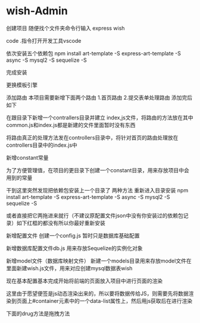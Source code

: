 # wish-Admin
创建项目 
随便找个文件夹命令行输入 express wish

code .指令打开开发工具vscode

依次安装五个依赖包
npm install art-template -S express-art-template -S async -S mysql2 -S sequelize -S


完成安装

更换模板引擎

添加路由
本项目需要新增下面两个路由
1.首页路由
2.提交表单处理路由
添加完后如下

在跟目录下新增一个contrallers目录并建立 index,js文件，将路由的方法放在其中
common.js和index.js都是新建的文件里面暂时没有东西

将路由真正的处理方法发在controllers目录中，将针对首页的路由处理放在controllers目录中的index.js中

新增constant常量

为了方便管理值，在项目的更目录下创建一个constant目录，用来存放项目中会用到的常量
 
干到这里突然发现把依赖包安装上一个目录了
两种方法 
重新进入目录安装  npm install art-template -S express-art-template -S async -S mysql2 -S sequelize -S

或者直接把它两拖进来就行（不建议原配置文件json中没有你安装过的依赖包记录）如下红框的都没有所以你最好重新安装

新增配置文件
创建一个config.js
暂时只是数据库基础配置

新增数据库配置文件db.js
用来存放Sequelize的实例化对象


新增model文件（数据库映射文件）
新建一个models目录用来存放model文件在里面新建wish.js文件，用来对应创建mysql数据表wish

现在基本配置基本完成开始将前端的页面放入项目中进行页面的渲染 

这里由于愿望便签是js动态渲染出来的，所以要将数据传给JS，则需要先将数据渲染到页面上#container元素中的一个data-list属性上，然后用js获取后在进行渲染

下面的drug方法是拖拽方法
